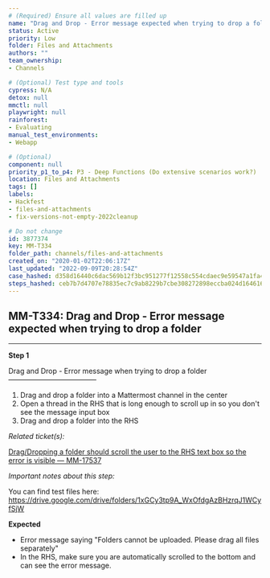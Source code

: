 ```yaml
---
# (Required) Ensure all values are filled up
name: "Drag and Drop - Error message expected when trying to drop a folder"
status: Active
priority: Low
folder: Files and Attachments
authors: ""
team_ownership: 
- Channels

# (Optional) Test type and tools
cypress: N/A
detox: null
mmctl: null
playwright: null
rainforest: 
- Evaluating
manual_test_environments: 
- Webapp

# (Optional)
component: null
priority_p1_to_p4: P3 - Deep Functions (Do extensive scenarios work?)
location: Files and Attachments
tags: []
labels: 
- Hackfest
- files-and-attachments
- fix-versions-not-empty-2022cleanup

# Do not change
id: 3877374
key: MM-T334
folder_path: channels/files-and-attachments
created_on: "2020-01-02T22:06:17Z"
last_updated: "2022-09-09T20:28:54Z"
case_hashed: d358d16440c6dac569b12f3bc951277f12558c554cdaec9e59547a1fa47554db62bfbd9a38ba1058aa397b7788af1758
steps_hashed: ceb7b7d4707e78835ec7c9ab8229b7cbe308272898eccba024d164616542b97dfd6c285d893840d0d989d1c2eecaf6da
---
```


## MM-T334: Drag and Drop - Error message expected when trying to drop a folder

---

**Step 1**

Drag and Drop - Error message when trying to drop a folder\
–––––––––––––––––––––––––

1. Drag and drop a folder into a Mattermost channel in the center
2. Open a thread in the RHS that is long enough to scroll up in so you don't see the message input box
3. Drag and drop a folder into the RHS

_Related ticket(s):_

[Drag/Dropping a folder should scroll the user to the RHS text box so the error is visible — MM-17537](https://mattermost.atlassian.net/browse/MM-17537)

_Important notes about this step:_

You can find test files here: <https://drive.google.com/drive/folders/1xGCy3tp9A_WxOfdgAzBHzrqJ1WCyfSjW>

**Expected**

- Error message saying "Folders cannot be uploaded. Please drag all files separately"
- In the RHS, make sure you are automatically scrolled to the bottom and can see the error message.
